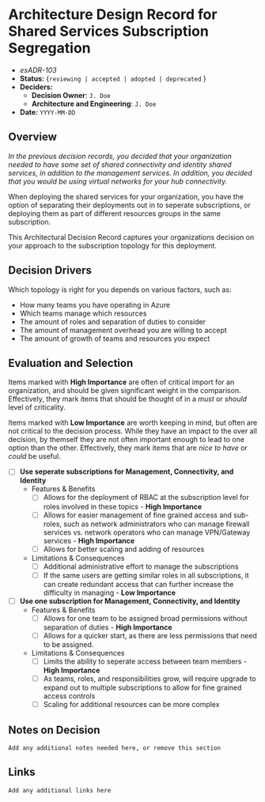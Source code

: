 # Architecture Design Record for Shared Services Subscription Segregation
<!-- Fill in all code blocked items - example: `J. Doe` -->
* *esADR-103*
* **Status:** {``reviewing | accepted | adopted | deprecated`` } <!-- Status of the decision -->
* **Deciders:**
  * **Decision Owner**: `J. Doe` <!-- Team members who are accountable for this decision -->
  * **Architecture and Engineering**: `J. Doe` <!-- Technical team members who contributed to the decision -->
* **Date:**  `YYYY-MM-DD` <!-- {YYYY-MM-DD when the decision was last updated} -->

## Overview

*In the previous decision records, you decided that your organization needed to have some set of shared connectivity and identity shared services, in addition to the management services.  In addition, you decided that you would be using virtual networks for your hub connectivity.*

When deploying the shared services for your organization, you have the option of separating their deployments out in to seperate subscriptions, or deploying them as part of different resources groups in the same subscription.

This Architectural Decision Record captures your organizations decision on your approach to the subscription topology for this deployment.

## Decision Drivers

Which topology is right for you depends on various factors, such as:

* How many teams you have operating in Azure
* Which teams manage which resources
* The amount of roles and separation of duties to consider
* The amount of management overhead you are willing to accept
* The amount of growth of teams and resources you expect

## Evaluation and Selection

<!-- For each [ ] instance, convert it to a [x] to mark if it is of interest; this "checks" the box when viewed.  Features should be checked if the feature is needed or desireable; Limitations should be checked if they prevent desired outcomes or are otherwise undesirable.  While each Feature or Limit may matter differently, by understanding which items are important will help you make your decision. -->

Items marked with **High Importance** are often of critical import for an organization, and should be given significant weight in the comparison.  Effectively, they mark items that should be thought of in a *must* or *should* level of criticality.

Items marked with **Low Importance** are worth keeping in mind, but often are not critical to the decision process.  While they have an impact to the over all decision, by themself they are not often important enough to lead to one option than the other.  Effectively, they mark items that are *nice to have* or *could* be useful.

* [ ] **Use seperate subscriptions for Management, Connectivity, and Identity**
  * Features & Benefits
    * [ ] Allows for the deployment of RBAC at the subscription level for roles involved in these topics - **High Importance**
    * [ ] Allows for easier management of fine grained access and sub-roles, such as network administrators who can manage firewall services vs. network operators who can manage VPN/Gateway services - **High Importance**
    * [ ] Allows for better scaling and adding of resources
  * Limitations & Consequences
    * [ ] Additional administrative effort to manage the subscriptions
    * [ ] If the same users are getting similar roles in all subscriptions, it can create redundant access that can further increase the difficulty in managing - **Low Importance**

* [ ] **Use one subscription for Management, Connectivity, and Identity**
  * Features & Benefits
    * [ ] Allows for one team to be assigned broad permissions without separation of duties - **High Importance**
    * [ ] Allows for a quicker start, as there are less permissions that need to be assigned.
  * Limitations & Consequences
    * [ ] Limits the ability to seperate access between team members - **High Importance**
    * [ ] As teams, roles, and responsibilities grow, will require upgrade to expand out to multiple subscriptions to allow for fine grained access controls
    * [ ] Scaling for additional resources can be more complex

## Notes on Decision

`` Add any additional notes needed here, or remove this section ``

## Links

`Add any additional links here`
